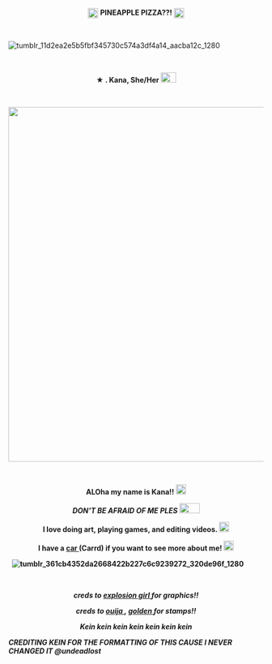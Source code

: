 <p align="center">
  <img width="20" height="20" src="https://github.com/undeadlost/undeadlost/assets/160256094/9744bfa9-86f5-4316-8749-56cdff03c1ba"  <h1 align="center"> <strong> PINEAPPLE PIZZA??! </strong> </h1> <img width="20" height="20" src="https://github.com/undeadlost/undeadlost/assets/160256094/9744bfa9-86f5-4316-8749-56cdff03c1ba"<p align="center"> 



&nbsp; 

![tumblr_11d2ea2e5b5fbf345730c574a3df4a14_aacba12c_1280](https://64.media.tumblr.com/58ec84b317f1db498c891735601294df/6b7d1903e6e67c29-9d/s2048x3072/08c9c0c7f823854f46c75262ce54e719ef3d2abd.gifv)



&nbsp; 


<p align="center">
 <strong>★ . Kana, She/Her <img width="30" height="20" src="https://github.com/undeadlost/KanaBird/assets/160256094/8ade08c5-1e91-4344-bf98-75786c680d3f" </strong> 
</p>

&nbsp; 



<p align="center">
  <img width="700" height="700" src="https://64.media.tumblr.com/4502a2546114421874f45560c69e8f43/6b7d1903e6e67c29-60/s500x750/13f5a22213f9c47793a6128a8634d616c4285125.gifv">
</p>

&nbsp;  
<p align="center">
 <strong>ALOha my name is Kana!!</strong> <img width="20" height="20" src="https://goldenkamuy.crd.co/assets/images/gallery25/71bbf453.png?v=53e72adc"
</p>
<p align="center">
<em>DON'T BE AFRAID OF ME PLES</em> <img width="40" height="20" src="https://goldenkamuy.crd.co/assets/images/gallery25/824ab68a.gif?v=53e72adc"
</p>
<p align="center">
<strong> I love doing art, playing games, and editing videos.</strong> <img width="20" height="20" src="https://goldenkamuy.crd.co/assets/images/gallery25/024772e8.gif?v=53e72adc"
</p>
<p align="center">
<strong> I have a <a href= "https://kanabirb.carrd.co/" >car </a> (Carrd) if you want to see more about me!</strong> <img width="20" height="20" src="https://goldenkamuy.crd.co/assets/images/gallery25/dcba0fc6.png?v=53e72adc"
</p>

&nbsp;
![tumblr_361cb4352da2668422b227c6c9239272_320de96f_1280](https://64.media.tumblr.com/d6c8964b679d915e2292e4ad8aa852ba/6b7d1903e6e67c29-bc/s2048x3072/0b0e0b1637b187f4cd291fcde16f1f77731db3a8.gifv)


&nbsp;
<p align="center">
<i>creds to  <a href= "https://www.tumblr.com/brain-fluid-explosion-girl" >explosion girl </a> for graphics!!</i>
</p>
<p align="center">
<i>creds to <a href= "https://ouija.crd.co/#" >ouija </a> , <a href= "https://goldenkamuy.crd.co/#" >golden </a> for stamps!!</i>
</p>
<p align="center">
<i> Kein kein kein kein kein kein kein
</p>
  CREDITING KEIN FOR THE FORMATTING OF THIS CAUSE I NEVER CHANGED IT @undeadlost
</p>
